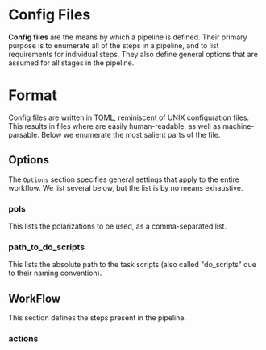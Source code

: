 # Config Files

**Config files** are the means by which a pipeline is defined. Their primary
purpose is to enumerate all of the steps in a pipeline, and to list requirements
for individual steps. They also define general options that are assumed for all
stages in the pipeline.

# Format

Config files are written in [TOML](https://en.wikipedia.org/wiki/TOML),
reminiscent of UNIX configuration files. This results in files where are easily
human-readable, as well as machine-parsable. Below we enumerate the most salient
parts of the file.

## Options

The `Options` section specifies general settings that apply to the entire
workflow. We list several below, but the list is by no means exhaustive.

### pols

This lists the polarizations to be used, as a comma-separated list.

### path_to_do_scripts

This lists the absolute path to the task scripts (also called "do_scripts" due
to their naming convention).

## WorkFlow

This section defines the steps present in the pipeline.

### actions

The pipeline steps, separated by commas (and optionally spaces). This defines
steps of analysis steps, which will be performed exactly in order. This section
can span multiple lines, but cannot be separated by blank lines.

## Action Steps

Each task named in the `WorkFlow::actions` section must have its own
corresponding entry. The only required entry is `args`, which specifies the
arguments to pass to the corresponding task script. For the purpose of building
the task names, there is a "replacement mini-language" based on the input names
of the files.

### args

The arguments that should be passed in to the corresponding task script. See the
Replacement section below for further explanation.

### prereqs

Pre-requisite steps that must be completed (for all polarizations) before a task
is executed. Due to the sequential nature of the pipeline, this option is not
necessary for instances where there is only a single polarization to be
analyzed. However, for instances where multiple polarizations are present, these
actions act as a "barrier" to further progress. For instance, before the `yy`
polarization can run the `firstcal` step, it requires information about excluded
antennas, determined by the `ant_metrics` analysis. This analysis is only
performed for the `xx` task thread (though it requires all 4
polarizations). Therefore, the `yy` pipeline thread may arrive at the `firstcal`
step before the associated `ant_metrics` thread has finished running. By adding
`ANT_METRICS` to the `FIRSTCAL::prereqs` section, we ensure that the
`ANT_METRICS` step has completed for *all* polarization threads before
attempting to execute *any* `FIRSTCAL` steps. This ensures that all
prerequisites have been met in terms of expected output files being produced.

### mem

The required memory for each task. This is for scheduling purposes to avoid
oversaturating computational resources available. However, on local compute
environments, there is no hard limit imposed (that is, if your task requires
more memory than the amount specified, it is not killed). That said, it is
better to overestimate the memory required, to avoid instances of tasks having
insufficient memory, and terminating early. **NOTE**: This feature is not
currently implemented.

### cpu

The number of CPU cores that should be reserved for a given task. Unless you
have explicitly made your task parallel (using OpenMP, MPI, or other
parallelization framework), this should always be 1. **NOTE**: This feature is
not currently implemented.


### Replacement

One of the entries replaced in the `args` section is `{basename}` (that exact
string, including the curly braces), which is the root name of the file. For
instance, if the obsid specified when constructing the makeflow file is
`zen.2458000.12345.xx.uv`, then this name will be replaced anytime `{basename}`
is encountered in the `args`. 

In addition to the `{basename}` substitution, entries from other parts of the
config file can be substituted. The syntax for this is to use:
```
${Heading:option}
```

For instance, suppose that we want to specify our own list of excluded antennas,
and pass it as an argument to several of our task scripts. Suppose we define:

```
[Options]
ex_ants = /path/to/exants/file.txt
```

Then in the corresponding `args` list for our desired task (say for `FIRSTCAL`),
we can write:

```
[FIRSTCAL]
prereqs = ANT_METRICS
args = {basename}, ${Options:ex_ants}
```

This will be equivalent to calling:
```bash
$ do_FIRSTCAL.sh zen.2458000.12345.xx.HH.uv /path/to/exants/file.txt
```

